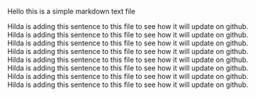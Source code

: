 Hello this is a simple markdown text file



Hilda is adding this sentence to this file to see how it will update on github. Hilda is adding this sentence to this file to see how it will update on github. Hilda is adding this sentence to this file to see how it will update on github. Hilda is adding this sentence to this file to see how it will update on github. Hilda is adding this sentence to this file to see how it will update on github. Hilda is adding this sentence to this file to see how it will update on github. Hilda is adding this sentence to this file to see how it will update on github. Hilda is adding this sentence to this file to see how it will update on github.
